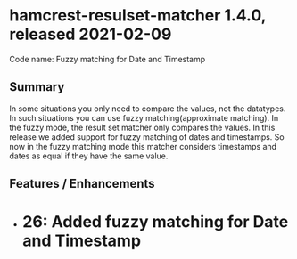 # hamcrest-resulset-matcher 1.4.0, released 2021-02-09

Code name: Fuzzy matching for Date and Timestamp

## Summary

In some situations you only need to compare the values, not the datatypes. In such situations you can use fuzzy matching(approximate matching). In the fuzzy mode, the result set matcher only compares the values. In this release we added support for fuzzy matching of dates and timestamps. So now in the fuzzy matching mode this matcher considers timestamps and dates as equal if they have the same value.

## Features / Enhancements

* # 26: Added fuzzy matching for Date and Timestamp

